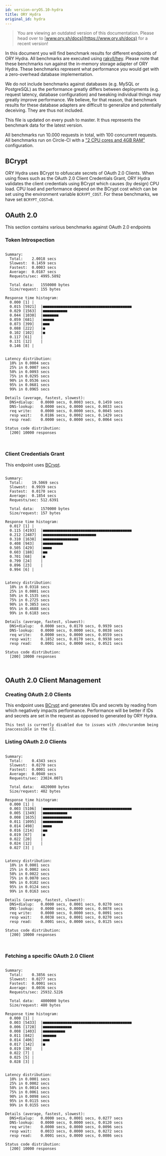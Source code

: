 ```yaml
---
id: version-oryOS.10-hydra
title: ORY Hydra
original_id: hydra
---
```


> You are viewing an outdated version of this documentation. Please head over
> to [www.ory.sh/docs](https://www.ory.sh/docs) for a recent version!

In this document you will find benchmark results for different endpoints of ORY
Hydra. All benchmarks are executed using
[rakyll/hey](https://github.com/rakyll/hey). Please note that these benchmarks
run against the in-memory storage adapter of ORY Hydra. These benchmarks
represent what performance you would get with a zero-overhead database
implementation.

We do not include benchmarks against databases (e.g. MySQL or PostgreSQL) as the
performance greatly differs between deployments (e.g. request latency, database
configuration) and tweaking individual things may greatly improve performance.
We believe, for that reason, that benchmark results for these database adapters
are difficult to generalize and potentially deceiving. They are thus not
included.

This file is updated on every push to master. It thus represents the benchmark
data for the latest version.

All benchmarks run 10.000 requests in total, with 100 concurrent requests. All
benchmarks run on Circle-CI with a
["2 CPU cores and 4GB RAM"](https://support.circleci.com/hc/en-us/articles/360000489307-Why-do-my-tests-take-longer-to-run-on-CircleCI-than-locally-)
configuration.

## BCrypt

ORY Hydra uses BCrypt to obfuscate secrets of OAuth 2.0 Clients. When using
flows such as the OAuth 2.0 Client Credentials Grant, ORY Hydra validates the
client credentials using BCrypt which causes (by design) CPU load. CPU load and
performance depend on the BCrypt cost which can be set using the environment
variable `BCRYPT_COST`. For these benchmarks, we have set `BCRYPT_COST=8`.

## OAuth 2.0

This section contains various benchmarks against OAuth 2.0 endpoints

### Token Introspection

```

Summary:
  Total:	2.0018 secs
  Slowest:	0.1459 secs
  Fastest:	0.0003 secs
  Average:	0.0187 secs
  Requests/sec:	4995.5892

  Total data:	1550000 bytes
  Size/request:	155 bytes

Response time histogram:
  0.000 [1]	|
  0.015 [5921]	|■■■■■■■■■■■■■■■■■■■■■■■■■■■■■■■■■■■■■■■■
  0.029 [1563]	|■■■■■■■■■■■
  0.044 [1030]	|■■■■■■■
  0.059 [681]	|■■■■■
  0.073 [399]	|■■■
  0.088 [222]	|■
  0.102 [102]	|■
  0.117 [61]	|
  0.131 [12]	|
  0.146 [8]	|


Latency distribution:
  10% in 0.0004 secs
  25% in 0.0007 secs
  50% in 0.0093 secs
  75% in 0.0295 secs
  90% in 0.0536 secs
  95% in 0.0681 secs
  99% in 0.0965 secs

Details (average, fastest, slowest):
  DNS+dialup:	0.0000 secs, 0.0003 secs, 0.1459 secs
  DNS-lookup:	0.0000 secs, 0.0000 secs, 0.0033 secs
  req write:	0.0000 secs, 0.0000 secs, 0.0045 secs
  resp wait:	0.0186 secs, 0.0002 secs, 0.1429 secs
  resp read:	0.0000 secs, 0.0000 secs, 0.0064 secs

Status code distribution:
  [200]	10000 responses



```

### Client Credentials Grant

This endpoint uses [BCrypt](#bcrypt).

```

Summary:
  Total:	19.5069 secs
  Slowest:	0.9939 secs
  Fastest:	0.0170 secs
  Average:	0.1854 secs
  Requests/sec:	512.6391

  Total data:	1570000 bytes
  Size/request:	157 bytes

Response time histogram:
  0.017 [1]	|
  0.115 [4193]	|■■■■■■■■■■■■■■■■■■■■■■■■■■■■■■■■■■■■■■■■
  0.212 [2487]	|■■■■■■■■■■■■■■■■■■■■■■■■
  0.310 [1638]	|■■■■■■■■■■■■■■■■
  0.408 [943]	|■■■■■■■■■
  0.505 [429]	|■■■■
  0.603 [188]	|■■
  0.701 [68]	|■
  0.799 [24]	|
  0.896 [23]	|
  0.994 [6]	|


Latency distribution:
  10% in 0.0318 secs
  25% in 0.0801 secs
  50% in 0.1535 secs
  75% in 0.2725 secs
  90% in 0.3853 secs
  95% in 0.4688 secs
  99% in 0.6183 secs

Details (average, fastest, slowest):
  DNS+dialup:	0.0000 secs, 0.0170 secs, 0.9939 secs
  DNS-lookup:	0.0000 secs, 0.0000 secs, 0.0038 secs
  req write:	0.0000 secs, 0.0000 secs, 0.0559 secs
  resp wait:	0.1852 secs, 0.0170 secs, 0.9938 secs
  resp read:	0.0001 secs, 0.0000 secs, 0.0521 secs

Status code distribution:
  [200]	10000 responses



```

## OAuth 2.0 Client Management

### Creating OAuth 2.0 Clients

This endpoint uses [BCrypt](#bcrypt) and generates IDs and secrets by reading
from which negatively impacts performance. Performance will be better if IDs and
secrets are set in the request as opposed to generated by ORY Hydra.

```
This test is currently disabled due to issues with /dev/urandom being inaccessible in the CI.
```

### Listing OAuth 2.0 Clients

```

Summary:
  Total:	0.4343 secs
  Slowest:	0.0270 secs
  Fastest:	0.0001 secs
  Average:	0.0040 secs
  Requests/sec:	23024.0071

  Total data:	4820000 bytes
  Size/request:	482 bytes

Response time histogram:
  0.000 [1]	|
  0.003 [5106]	|■■■■■■■■■■■■■■■■■■■■■■■■■■■■■■■■■■■■■■■■
  0.005 [1349]	|■■■■■■■■■■■
  0.008 [1635]	|■■■■■■■■■■■■■
  0.011 [1095]	|■■■■■■■■■
  0.014 [498]	|■■■■
  0.016 [214]	|■■
  0.019 [67]	|■
  0.022 [20]	|
  0.024 [12]	|
  0.027 [3]	|


Latency distribution:
  10% in 0.0001 secs
  25% in 0.0002 secs
  50% in 0.0022 secs
  75% in 0.0070 secs
  90% in 0.0102 secs
  95% in 0.0124 secs
  99% in 0.0163 secs

Details (average, fastest, slowest):
  DNS+dialup:	0.0000 secs, 0.0001 secs, 0.0270 secs
  DNS-lookup:	0.0000 secs, 0.0000 secs, 0.0078 secs
  req write:	0.0000 secs, 0.0000 secs, 0.0091 secs
  resp wait:	0.0038 secs, 0.0001 secs, 0.0270 secs
  resp read:	0.0001 secs, 0.0000 secs, 0.0125 secs

Status code distribution:
  [200]	10000 responses



```

### Fetching a specific OAuth 2.0 Client

```

Summary:
  Total:	0.3856 secs
  Slowest:	0.0277 secs
  Fastest:	0.0001 secs
  Average:	0.0036 secs
  Requests/sec:	25932.5226

  Total data:	4800000 bytes
  Size/request:	480 bytes

Response time histogram:
  0.000 [1]	|
  0.003 [5433]	|■■■■■■■■■■■■■■■■■■■■■■■■■■■■■■■■■■■■■■■■
  0.006 [1728]	|■■■■■■■■■■■■■
  0.008 [1403]	|■■■■■■■■■■
  0.011 [842]	|■■■■■■
  0.014 [406]	|■■■
  0.017 [142]	|■
  0.019 [30]	|
  0.022 [7]	|
  0.025 [5]	|
  0.028 [3]	|


Latency distribution:
  10% in 0.0001 secs
  25% in 0.0002 secs
  50% in 0.0014 secs
  75% in 0.0061 secs
  90% in 0.0098 secs
  95% in 0.0115 secs
  99% in 0.0155 secs

Details (average, fastest, slowest):
  DNS+dialup:	0.0000 secs, 0.0001 secs, 0.0277 secs
  DNS-lookup:	0.0000 secs, 0.0000 secs, 0.0120 secs
  req write:	0.0000 secs, 0.0000 secs, 0.0096 secs
  resp wait:	0.0033 secs, 0.0000 secs, 0.0272 secs
  resp read:	0.0001 secs, 0.0000 secs, 0.0086 secs

Status code distribution:
  [200]	10000 responses



```
